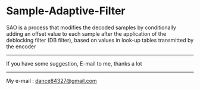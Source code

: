 # Sample-Adaptive-Filter
SAO is a process that modifies the decoded samples by conditionally adding an offset value to each sample after the application
of the deblocking filter (DB filter), based on values in look-up tables transmitted by the encoder

---------------------------------------------------------------

If you have some suggestion, E-mail to me, thanks a lot

----------------------------------------------------------------

My e-mail : dance84327@gmail.com
